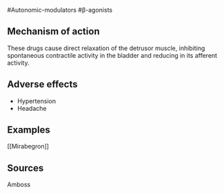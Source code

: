 #Autonomic-modulators #β-agonists

## Mechanism of action

These drugs cause direct relaxation of the detrusor muscle, inhibiting spontaneous contractile activity in the bladder and reducing in its afferent activity.

## Adverse effects

- Hypertension
- Headache

## Examples

[[Mirabegron]]

## Sources

Amboss